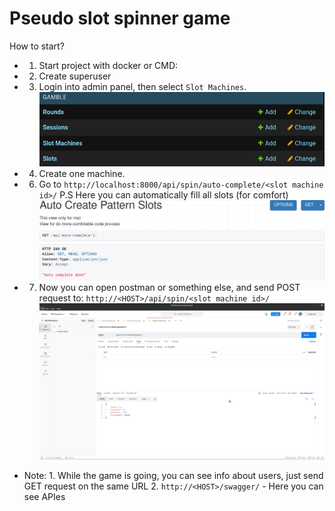# Pseudo slot spinner game

How to start?
* 1. Start project with docker or CMD:
* 2. Create superuser 
* 3. Login into admin panel, then select `Slot Machines`.
        ![Screenshot](/readme_images/slotmachine.png?raw=true "Admin")

* 4. Create one machine.
* 6. Go to ```http://localhost:8000/api/spin/auto-complete/<slot machine id>/```
        P.S Here you can automatically fill all slots (for comfort)
        ![Screenshot](/readme_images/auto-complete.png?raw=true "Auto complete slots")

* 7. Now you can open postman or something else, and send POST request to:
        `http://<HOST>/api/spin/<slot machine id>/`
        ![Screenshot](/readme_images/spin.png?raw=true "Spin")

* Note: 1. While the game is going, you can see info about users, just send GET request on the same URL
        2. `http://<HOST>/swagger/` - Here you can see APIes